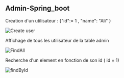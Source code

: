 ## Admin-Spring_boot


Creation d'un utilisateur : {"id":= 1 , "name": "Ali" }


![Create user](https://user-images.githubusercontent.com/120084291/219968978-239ffbcd-3e23-4205-b734-80331d544c72.png)



Affichage de tous les utilisateur de la table admin


![FindAll](https://user-images.githubusercontent.com/120084291/219968788-a6ec92ec-736e-4b8c-8e34-28bba72330bd.png)




Recherche d'un element en fonction de son id ( id = 1)



![findById](https://user-images.githubusercontent.com/120084291/219970792-7bc71ba1-ff9b-4728-8e9a-43c382ba7acb.png)
